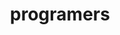 ---
title: "programers"
layout: archive
permalink: /categories/programers
author_profile: true
sidebar_main: true
---